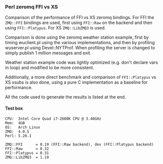 ### Perl zeromq FFI vs XS

Comparison of the performance of FFI vs XS zeromq bindings.  For FFI the
`ZMQ::FFI` bindings are used, first using `FFI::Raw` on the backend and then
using `FFI::Platypus`.  For XS `ZMQ::LibZMQ3` is used.

Comparison is done using the zeromq weather station example, first by timing
wuclient.pl using the various implementations, and then by profiling
wuserver.pl using Devel::NYTProf.  When profiling the server is changed to
simply publish 1 million messages and exit.

Weather station example code was lightly optimized (e.g. don't declare vars in
loop) and modified to be more consistent.

Additionally, a more direct benchmark and comparison of `FFI::Platypus` vs XS
xsubs is also done, using a pure C implementation as a baseline for
performance.

All the code used to generate the results is listed at the end.

#### Test box ####
    CPU:  Intel Core Quad i7-2600K CPU @ 3.40GHz
    Mem:  4GB
    OS:   Arch Linux
    ZMQ:  4.0.5
    Perl: 5.20.1

    ZMQ::FFI      = 0.19 (FFI::Raw backend), dev (FFI::Platypus backend)
    FFI::Raw      = 0.32
    FFI::Platypus = 0.31
    ZMQ::LibZMQ3  = 1.19

